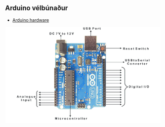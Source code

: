 ## Arduino vélbúnaður

- [Arduino hardware](https://learn.adafruit.com/ladyadas-learn-arduino-lesson-number-0)

![Arduino Hardware](https://github.com/VESM2VT/Efni/blob/main/Myndir/Arduino-Uno-basic-connectivity-layout.png)
